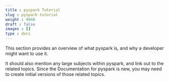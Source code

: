 ```yaml
---
title : pyspark Tutorial
slug : pyspark-tutorial
weight : 9948
draft : false
images : []
type : docs
---
```


This section provides an overview of what pyspark is, and why a developer might want to use it.

It should also mention any large subjects within pyspark, and link out to the related topics.  Since the Documentation for pyspark is new, you may need to create initial versions of those related topics.

